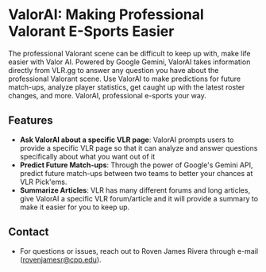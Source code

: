 
# ValorAI: Making Professional Valorant E-Sports Easier

The professional Valorant scene can be difficult to keep up with, make life easier with Valor AI. 
Powered by Google Gemini, ValorAI takes information directly from VLR.gg to answer any question you
have about the professional Valorant scene. Use ValorAI to make predictions for future match-ups, analyze
player statistics, get caught up with the latest roster changes, and more. ValorAI, professional e-sports your way.

## Features
- **Ask ValorAI about a specific VLR page**: ValorAI prompts users to provide a specific VLR page so that it can
  analyze and answer questions specifically about what you want out of it
- **Predict Future Match-ups**: Through the power of Google's Gemini API, predict future match-ups between two teams
  to better your chances at VLR Pick'ems.
- **Summarize Articles**: VLR has many different forums and long articles, give ValorAI a specific VLR forum/article
  and it will provide a summary to make it easier for you to keep up.

## Contact
- For questions or issues, reach out to Roven James Rivera through e-mail (rovenjamesr@cpp.edu).
